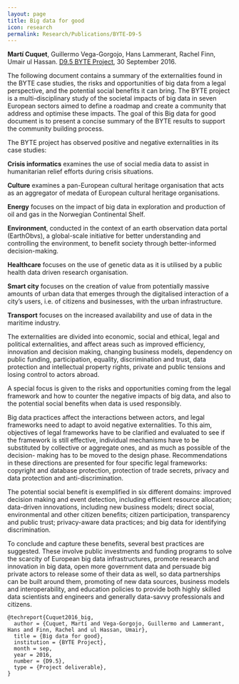 ```yaml
---
layout: page
title: Big data for good
icon: research
permalink: Research/Publications/BYTE-D9-5
---
```


**Martí Cuquet**, Guillermo Vega-Gorgojo, Hans Lammerant, Rachel Finn, Umair ul Hassan.
[D9.5 BYTE Project](http://byte-project.eu/wp-content/uploads/2014/02/D9.5-Big-data-for-good-final.pdf), 30 September 2016.

The following document contains a summary of the externalities found in the
BYTE case studies, the risks and opportunities of big data from a legal
perspective, and the potential social benefits it can bring. The BYTE project
is a multi-disciplinary study of the societal impacts of big data in seven
European sectors aimed to define a roadmap and create a community that address
and optimise these impacts. The goal of this Big data for good document is to
present a concise summary of the BYTE results to support the community
building process.

The BYTE project has observed positive and negative externalities in its case
studies:

**Crisis informatics** examines the use of social media data to assist in
humanitarian relief efforts during crisis situations.

**Culture** examines a pan-European cultural heritage organisation that acts as an
aggregator of medata of European cultural heritage organisations.

**Energy** focuses on the impact of big data in exploration and production of oil
and gas in the Norwegian Continental Shelf.

**Environment**, conducted in the context of an earth observation data portal
(EarthObvs), a global-scale initiative for better understanding and
controlling the environment, to benefit society through better-informed
decision-making.

**Healthcare** focuses on the use of genetic data as it is utilised by a public
health data driven research organisation.

**Smart city** focuses on the creation of value from potentially massive amounts
of urban data that emerges through the digitalised interaction of a city’s
users, i.e. of citizens and businesses, with the urban infrastructure.

**Transport** focuses on the increased availability and use of data in the
maritime industry.

The externalities are divided into economic, social and ethical, legal and
political externalities, and affect areas such as improved efficiency,
innovation and decision making, changing business models, dependency on public
funding, participation, equality, discrimination and trust, data protection
and intellectual property rights, private and public tensions and losing
control to actors abroad.

A special focus is given to the risks and opportunities coming from the legal
framework and how to counter the negative impacts of big data, and also to the
potential social benefits when data is used responsibly.

Big data practices affect the interactions between actors, and legal
frameworks need to adapt to avoid negative externalities. To this aim,
objectives of legal frameworks have to be clarified and evaluated to see if
the framework is still effective, individual mechanisms have to be substituted
by collective or aggregate ones, and as much as possible of the decision-
making has to be moved to the design phase. Recommendations in these
directions are presented for four specific legal frameworks: copyright and
database protection, protection of trade secrets, privacy and data protection
and anti-discrimination.

The potential social benefit is exemplified in six different domains: improved
decision making and event detection, including efficient resource allocation;
data-driven innovations, including new business models; direct social,
environmental and other citizen benefits; citizen participation, transparency
and public trust; privacy-aware data practices; and big data for identifying
discrimination.

To conclude and capture these benefits, several best practices are suggested.
These involve public investments and funding programs to solve the scarcity of
European big data infrastructures, promote research and innovation in big
data, open more government data and persuade big private actors to release
some of their data as well, so data partnerships can be built around them,
promoting of new data sources, business models and interoperability, and
education policies to provide both highly skilled data scientists and
engineers and generally data-savvy professionals and citizens.

~~~
@techreport{Cuquet2016_big,
  author = {Cuquet, Martí and Vega-Gorgojo, Guillermo and Lammerant, Hans and Finn, Rachel and ul Hassan, Umair},
  title = {Big data for good},
  institution = {BYTE Project},
  month = sep,
  year = 2016,
  number = {D9.5},
  type = {Project deliverable},
}
~~~
